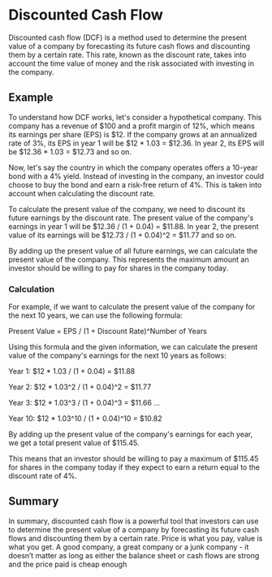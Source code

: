 # Discounted Cash Flow

Discounted cash flow (DCF) is a method used to determine the present value of a company by forecasting its future cash flows and discounting them by a certain rate. This rate, known as the discount rate, takes into account the time value of money and the risk associated with investing in the company.

## Example

To understand how DCF works, let's consider a hypothetical company. This company has a revenue of $100 and a profit margin of 12%, which means its earnings per share (EPS) is $12. If the company grows at an annualized rate of 3%, its EPS in year 1 will be $12 * 1.03 = $12.36. In year 2, its EPS will be $12.36 * 1.03 = $12.73 and so on.

Now, let's say the country in which the company operates offers a 10-year bond with a 4% yield. Instead of investing in the company, an investor could choose to buy the bond and earn a risk-free return of 4%. This is taken into account when calculating the discount rate.

To calculate the present value of the company, we need to discount its future earnings by the discount rate. The present value of the company's earnings in year 1 will be $12.36 / (1 + 0.04) = $11.88. In year 2, the present value of its earnings will be $12.73 / (1 + 0.04)^2 = $11.77 and so on.

By adding up the present value of all future earnings, we can calculate the present value of the company. This represents the maximum amount an investor should be willing to pay for shares in the company today.

### Calculation

For example, if we want to calculate the present value of the company for the next 10 years, we can use the following formula:

Present Value = EPS / (1 + Discount Rate)^Number of Years

Using this formula and the given information, we can calculate the present value of the company's earnings for the next 10 years as follows:

Year 1: $12 * 1.03 / (1 + 0.04) = $11.88

Year 2: $12 * 1.03^2 / (1 + 0.04)^2 = $11.77

Year 3: $12 * 1.03^3 / (1 + 0.04)^3 = $11.66
...

Year 10: $12 * 1.03^10 / (1 + 0.04)^10 = $10.82

By adding up the present value of the company's earnings for each year, we get a total present value of $115.45.

This means that an investor should be willing to pay a maximum of $115.45 for shares in the company today if they expect to earn a return equal to the discount rate of 4%.

## Summary

In summary, discounted cash flow is a powerful tool that investors can use to determine the present value of a company by forecasting its future cash flows and discounting them by a certain rate. Price is what you pay, value is what you get. A good company, a great company or a junk company - it doesn’t matter as long as either the balance sheet or cash flows are strong and the price paid is cheap enough
